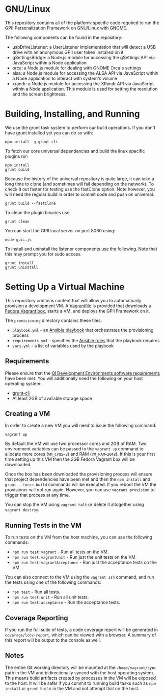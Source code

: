 # GNU/Linux

This repository contains all of the platform-specific code required to run the GPII Personalization Framework on
GNU/Linux with GNOME.

The following components can be found in the repository:

* usbDriveListener: a UserListener implementation that will detect a USB drive 
  with an anonymous GPII user token installed on it
* gSettingsBridge: a Node.js module for accessing the gSettings API via 
  JavaScript within a Node application
* orca: a Node.js module for dealing with GNOME Orca's settings
* alsa: a Node.js module for accessing the ALSA API via JavaScript within a 
  Node application to interact with system's volume
* xrandr: a Node.js module for accessing the XRandr API via JavaScript within 
  a Node application. This module is used for setting the resolution and the 
  screen brightness.

# Building, Installing, and Running

We use the grunt task system to perform our build operations.  If you don't 
have grunt installed yet you can do so with:

    npm install -g grunt-cli

To fetch our core universal dependencies and build the linux specific plugins
run

    npm install
    grunt build
    
Because the history of the universal repository is quite large, it can take a
long time to clone (and sometimes will fail depending on the network). To 
check it out faster for testing use the fastClone option. Note however, you 
will need the regular build in order to commit code and push on universal.

    grunt build --fastClone    

To clean the plugin binaries use

    grunt clean

You can start the GPII local server on port 8080 using:

    node gpii.js

To install and uninstall the listener components use the following. Note that
this may prompt you for sudo access.

    grunt install
    grunt uninstall

# Setting Up a Virtual Machine

This repository contains content that will allow you to automatically provision a development VM. A 
[Vagrantfile](http://docs.vagrantup.com/v2/vagrantfile/) is provided that downloads a 
[Fedora Vagrant box](https://github.com/idi-ops/packer-fedora), starts a VM, and deploys the GPII Framework on it.

The ``provisioning`` directory contains these files:

* ``playbook.yml`` - an [Ansible playbook](http://docs.ansible.com/ansible/playbooks.html) that orchestrates the provisioning process
* ``requirements.yml`` - specifies the [Ansible roles](http://docs.ansible.com/ansible/playbooks_roles.html) that the playbook requires
* ``vars.yml`` - a list of variables used by the playbook

## Requirements

Please ensure that the 
[QI Development Environments software requirements](https://github.com/GPII/qi-development-environments/blob/master/README.md#requirements) 
have been met. You will additionally need the following on your host operating system:

* [grunt-cli](https://github.com/gruntjs/grunt-cli)
* At least 2GB of available storage space

## Creating a VM

In order to create a new VM you will need to issue the following command:

    vagrant up

By default the VM will use two processor cores and 2GB of RAM. Two environment variables can be passed to the 
``vagrant up`` command to allocate more cores (``VM_CPUS=2``) and RAM (``VM_RAM=2048``). If this is your first time 
setting up this VM then the 2GB Fedora Vagrant box will be downloaded.

Once the box has been downloaded the provisioning process will ensure that project dependencies have been met and then 
the ``npm install`` and ``grunt --force build`` commands will be executed. If you reboot the VM the provisioner will not 
run again. However, you can use ``vagrant provision`` to trigger that process at any time.

You can stop the VM using ``vagrant halt`` or delete it altogether using ``vagrant destroy``.

## Running Tests in the VM

To run tests on the VM from the host machine, you can use the following commands:

* ``npm run test:vagrant`` - Run all tests on the VM.
* ``npm run test:vagrantUnit`` - Run just the unit tests on the VM.
* ``npm run test:vagrantAcceptance`` - Run just the acceptance tests on the VM.

You can also connect to the VM using the ``vagrant ssh`` command, and run the tests using one of the following commands:

* ``npm test`` - Run all tests.
* ``npm run test:unit`` - Run all unit tests.
* ``npm run test:acceptance`` - Run the acceptance tests.

## Coverage Reporting

If you run the full suite of tests, a code coverage report will be generated in `coverage/lcov-report`, which can be
viewed with a browser.  A summary of this report will be output to the console as well.

## Notes

The entire Git working directory will be mounted at the ``/home/vagrant/sync`` path in the VM and bidirectionally synced 
with the host operating system. This means build artifacts created by processes in the VM will be exposed to the host. 
It will be safer if you commit to running build tasks such as ``npm install`` or ``grunt build`` in the VM and not 
attempt that on the host. 

